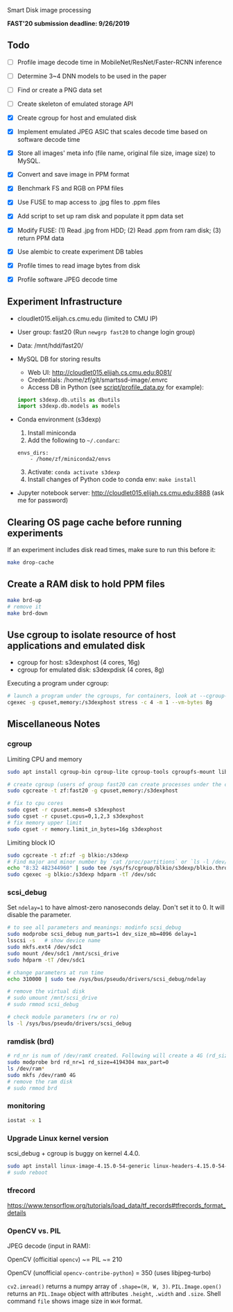 Smart Disk image processing

**FAST'20 submission deadline: 9/26/2019**

## Todo

- [ ] Profile image decode time in MobileNet/ResNet/Faster-RCNN inference
- [ ] Determine 3~4 DNN models to be used in the paper
- [ ] Find or create a PNG data set
- [ ] Create skeleton of emulated storage API
- [x] Create cgroup for host and emulated disk
- [x] Implement emulated JPEG ASIC that scales decode time based on software decode time
- [x] Store all images' meta info (file name, original file size, image size) to MySQL.
- [x] Convert and save image in PPM format
- [x] Benchmark FS and RGB on PPM files
- [x] Use FUSE to map access to .jpg files to .ppm files
- [x] Add script to set up ram disk and populate it ppm data set
- [x] Modify FUSE: (1) Read .jpg from HDD; (2) Read .ppm from ram disk; (3) return PPM data
- [x] Use alembic to create experiment DB tables
- [x] Profile times to read image bytes from disk
- [x] Profile software JPEG decode time


## Experiment Infrastructure

* cloudlet015.elijah.cs.cmu.edu (limited to CMU IP)
* User group: fast20 (Run `newgrp fast20` to change login group)
* Data: /mnt/hdd/fast20/

* MySQL DB for storing results
    * Web UI: http://cloudlet015.elijah.cs.cmu.edu:8081/
    * Credentials: /home/zf/git/smartssd-image/.envrc
    * Access DB in Python (see [script/profile_data.py](script/profile_data.py) for example): 
    ```python
    import s3dexp.db.utils as dbutils
    import s3dexp.db.models as models
    ``` 
* Conda environment (s3dexp)
    1. Install miniconda
    2. Add the following to `~/.condarc`:
    ```
    envs_dirs:
        - /home/zf/miniconda2/envs
    ```
    3. Activate: `conda activate s3dexp`
    4. Install changes of Python code to conda env: `make install`
* Jupyter notebook server: http://cloudlet015.elijah.cs.cmu.edu:8888 (ask me for password)


## Clearing OS page cache before running experiments

If an experiment includes disk read times, make sure to run this before it:
```bash
make drop-cache
```

## Create a RAM disk to hold PPM files

```bash
make brd-up
# remove it
make brd-down
```

## Use cgroup to isolate resource of host applications and emulated disk
* cgroup for host: s3dexphost    (4 cores, 16g)
* cgroup for emulated disk: s3dexpdisk   (4 cores, 8g)

Executing a program under cgroup:
```bash
# launch a program under the cgroups, for containers, look at --cgroup-parent 
cgexec -g cpuset,memory:/s3dexphost stress -c 4 -m 1 --vm-bytes 8g
```

## Miscellaneous Notes

### cgroup
Limiting CPU and memory
```bash
sudo apt install cgroup-bin cgroup-lite cgroup-tools cgroupfs-mount libcgroup1

# create cgroup (users of group fast20 can create processes under the cgroup)
sudo cgcreate -t zf:fast20 -g cpuset,memory:/s3dexphost

# fix to cpu cores
sudo cgset -r cpuset.mems=0 s3dexphost
sudo cgset -r cpuset.cpus=0,1,2,3 s3dexphost
# fix memory upper limit
sudo cgset -r memory.limit_in_bytes=16g s3dexphost
```

Limiting block IO
```bash
sudo cgcreate -t zf:zf -g blkio:/s3dexp
# Find major and minor number by `cat /proc/partitions` or `ls -l /dev/sdc`
echo "8:32 482344960" | sudo tee /sys/fs/cgroup/blkio/s3dexp/blkio.throttle.read_bps_device
sudo cgexec -g blkio:/s3dexp hdparm -tT /dev/sdc
```

### scsi_debug

Set `ndelay=1` to have almost-zero nanoseconds delay. Don't set it to 0. It will disable the parameter.

```bash
# to see all parameters and meanings: modinfo scsi_debug
sudo modprobe scsi_debug num_parts=1 dev_size_mb=4096 delay=1
lsscsi -s   # show device name
sudo mkfs.ext4 /dev/sdc1
sudo mount /dev/sdc1 /mnt/scsi_drive
sudo hdparm -tT /dev/sdc1

# change parameters at run time
echo 310000 | sudo tee /sys/bus/pseudo/drivers/scsi_debug/ndelay

# remove the virtual disk
# sudo umount /mnt/scsi_drive
# sudo rmmod scsi_debug

# check module parameters (rw or ro)
ls -l /sys/bus/pseudo/drivers/scsi_debug

```

### ramdisk (brd)

```bash
# rd_nr is num of /dev/ramX created. Following will create a 4G (rd_size kB) ramdisk.
sudo modprobe brd rd_nr=1 rd_size=4194304 max_part=0
ls /dev/ram*
sudo mkfs /dev/ram0 4G
# remove the ram disk
# sudo rmmod brd
```

### monitoring

```bash
iostat -x 1
```

### Upgrade Linux kernel version
scsi_debug + cgroup is buggy on kernel 4.4.0.
```bash
sudo apt install linux-image-4.15.0-54-generic linux-headers-4.15.0-54-generic linux-modules-extra-4.15.0-54-generic
# sudo reboot
```

### tfrecord
https://www.tensorflow.org/tutorials/load_data/tf_records#tfrecords_format_details

### OpenCV vs. PIL

JPEG decode (input in RAM): 

OpenCV (officitial `opencv`)  ~=  PIL ~= 210

OpenCV (unofficial `opencv-contribe-python`) = 350 (uses libjpeg-turbo)

`cv2.imread()` returns a numpy array of `.shape=(H, W, 3)`. `PIL.Image.open()` returns an `PIL.Image` object with attributes `.height`, `.width` and `.size`. Shell command `file` shows image size in `WxH` format.
